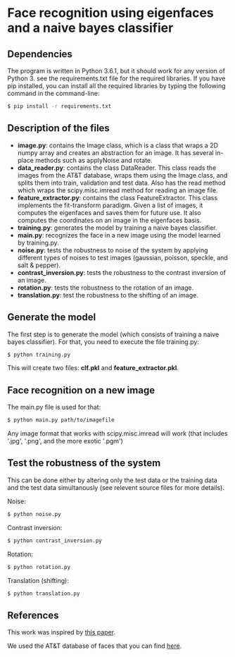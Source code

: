 # Face recognition using eigenfaces and a naive bayes classifier

## Dependencies
The program is written in Python 3.6.1, but it should work for any version of Python 3.
see the requirements.txt file for the required libraries. If you have pip installed, you can install
all the required libraries by typing the following command in the command-line:
```bash
$ pip install -r requirements.txt
```

## Description of the files
* __image.py__: contains the Image class, which is a class that wraps a 2D numpy array
and creates an abstraction for an image. It has several in-place methods such as
applyNoise and rotate.
* __data_reader.py__: contains the class DataReader. This class reads the images from the AT&T database,
wraps them using the Image class, and splits them into train, validation and test data. Also has
the read method which wraps the scipy.misc.imread method for reading an image file.
* __feature_extractor.py__: contains the class FeatureExtractor. This class implements 
the fit-transform paradigm. Given a list of images, it computes the eigenfaces and
saves them for future use. It also computes the coordinates on an image in the eigenfaces basis.
* __training.py__: generates the model by training a naive bayes classifier.
* __main.py__: recognizes the face in a new image using the model learned by training.py.
* __noise.py__: tests the robustness to noise of the system by applying different types of noises
to test images (gaussian, poisson, speckle, and salt & pepper).
* __contrast_inversion.py__: tests the robustness to the contrast inversion of an image.
* __rotation.py__: tests the robustness to the rotation of an image.
* __translation.py__: test the robustness to the shifting of an image.

## Generate the model
The first step is to generate the model (which consists of training 
a naive bayes classifier). For that, you need to execute the file training.py:
```bash
$ python training.py
```
This will create two files: __clf.pkl__ and __feature_extractor.pkl__.

## Face recognition on a new image
The main.py file is used for that:
```bash
$ python main.py path/to/imagefile
```
Any image format that works with scipy.misc.imread will work (that includes
'.jpg', '.png', and the more exotic '.pgm')

## Test the robustness of the system
This can be done either by altering only the test data or the training data and the
test data simultanously (see relevent source files for more details).

Noise:
```bash
$ python noise.py
```

Contrast inversion:
```bash
$ python contrast_inversion.py
```

Rotation:
```bash
$ python rotation.py
```

Translation (shifting):
```bash
$ python translation.py
```

## References
This work was inspired by [this paper](http://ieeexplore.ieee.org/abstract/document/7951418/).

We used the AT&T database of faces that you can find [here](http://www.cl.cam.ac.uk/research/dtg/attarchive/facedatabase.html).